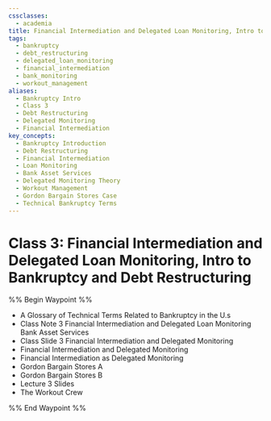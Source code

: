 ```yaml
---
cssclasses:
  - academia
title: Financial Intermediation and Delegated Loan Monitoring, Intro to Bankruptcy and Debt Restructuring
tags:
  - bankruptcy
  - debt_restructuring
  - delegated_loan_monitoring
  - financial_intermediation
  - bank_monitoring
  - workout_management
aliases:
  - Bankruptcy Intro
  - Class 3
  - Debt Restructuring
  - Delegated Monitoring
  - Financial Intermediation
key_concepts:
  - Bankruptcy Introduction
  - Debt Restructuring
  - Financial Intermediation
  - Loan Monitoring
  - Bank Asset Services
  - Delegated Monitoring Theory
  - Workout Management
  - Gordon Bargain Stores Case
  - Technical Bankruptcy Terms
---
```


# Class 3: Financial Intermediation and Delegated Loan Monitoring, Intro to Bankruptcy and Debt Restructuring

%% Begin Waypoint %%
- A Glossary of Technical Terms Related to Bankruptcy in the U.s
- Class Note 3 Financial Intermediation and Delegated Loan Monitoring Bank Asset Services
- Class Slide 3 Financial Intermediation and Delegated Monitoring
- Financial Intermediation and Delegated Monitoring
- Financial Intermediation as Delegated Monitoring
- Gordon Bargain Stores A
- Gordon Bargain Stores B
- Lecture 3 Slides
- The Workout Crew

%% End Waypoint %%
